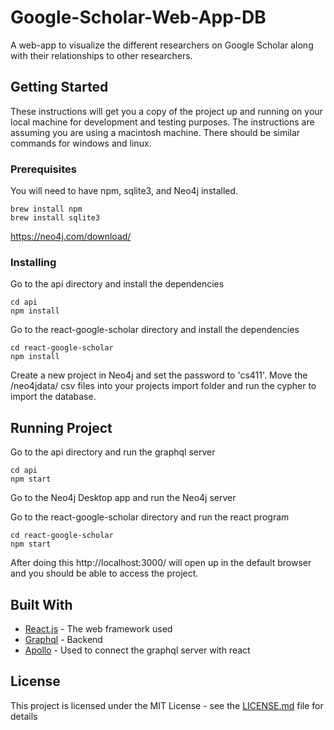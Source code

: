 # Google-Scholar-Web-App-DB

A web-app to visualize the different researchers on Google Scholar along with their relationships to other researchers.

## Getting Started

These instructions will get you a copy of the project up and running on your local machine for development and testing purposes. The instructions are assuming you are using a macintosh machine. There should be similar commands for windows and linux.

### Prerequisites

You will need to have npm, sqlite3, and Neo4j installed.

```
brew install npm
brew install sqlite3
```
https://neo4j.com/download/


### Installing

Go to the api directory and install the dependencies
```
cd api
npm install
```

Go to the react-google-scholar directory and install the dependencies 
```
cd react-google-scholar
npm install
```

Create a new project in Neo4j and set the password to 'cs411'. Move the /neo4jdata/ csv files into your projects import folder and run the cypher to import the database. 

## Running Project

Go to the api directory and run the graphql server
```
cd api
npm start
```

Go to the Neo4j Desktop app and run the Neo4j server


Go to the react-google-scholar directory and run the react program
```
cd react-google-scholar
npm start
```

After doing this http://localhost:3000/ will open up in the default browser and you should be able to access the project.

## Built With

* [React.js](https://reactjs.org/) - The web framework used
* [Graphql](https://graphql.org/) - Backend 
* [Apollo](https://www.apollographql.com/) - Used to connect the graphql server with react

## License

This project is licensed under the MIT License - see the [LICENSE.md](LICENSE.md) file for details

